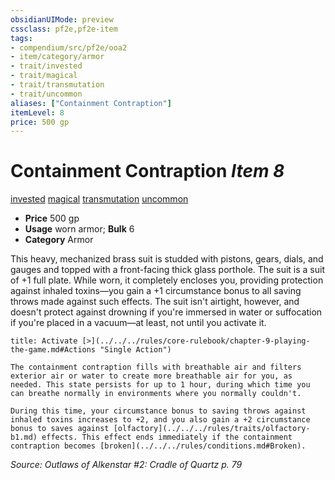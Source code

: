 ```yaml
---
obsidianUIMode: preview
cssclass: pf2e,pf2e-item
tags:
- compendium/src/pf2e/ooa2
- item/category/armor
- trait/invested
- trait/magical
- trait/transmutation
- trait/uncommon
aliases: ["Containment Contraption"]
itemLevel: 8
price: 500 gp
---
```

# Containment Contraption *Item 8*  
[invested](../../../rules/traits/invested.md)  [magical](../../../rules/traits/magical.md)  [transmutation](../../../rules/traits/transmutation.md)  [uncommon](../../../rules/traits/uncommon.md)  

- **Price** 500 gp
- **Usage** worn armor; **Bulk** 6
- **Category** Armor

This heavy, mechanized brass suit is studded with pistons, gears, dials, and gauges and topped with a front-facing thick glass porthole. The suit is a suit of +1 full plate. While worn, it completely encloses you, providing protection against inhaled toxins—you gain a +1 circumstance bonus to all saving throws made against such effects. The suit isn't airtight, however, and doesn't protect against drowning if you're immersed in water or suffocation if you're placed in a vacuum—at least, not until you activate it.

```ad-embed-ability
title: Activate [>](../../../rules/core-rulebook/chapter-9-playing-the-game.md#Actions "Single Action")

The containment contraption fills with breathable air and filters exterior air or water to create more breathable air for you, as needed. This state persists for up to 1 hour, during which time you can breathe normally in environments where you normally couldn't.

During this time, your circumstance bonus to saving throws against inhaled toxins increases to +2, and you also gain a +2 circumstance bonus to saves against [olfactory](../../../rules/traits/olfactory-b1.md) effects. This effect ends immediately if the containment contraption becomes [broken](../../../rules/conditions.md#Broken).
```

*Source: Outlaws of Alkenstar #2: Cradle of Quartz p. 79*
